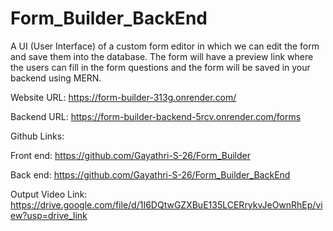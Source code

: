 # Form_Builder_BackEnd

A UI (User Interface) of a custom form editor in which we can edit the form and save them into the database. The form will have a preview link where the users can fill in the form questions and the form will be saved in your backend using MERN.

Website URL: https://form-builder-313g.onrender.com/

Backend URL: https://form-builder-backend-5rcv.onrender.com/forms

Github Links:

Front end: https://github.com/Gayathri-S-26/Form_Builder

Back end: https://github.com/Gayathri-S-26/Form_Builder_BackEnd

Output Video Link: https://drive.google.com/file/d/1I6DQtwGZXBuE135LCERrykvJeOwnRhEp/view?usp=drive_link
